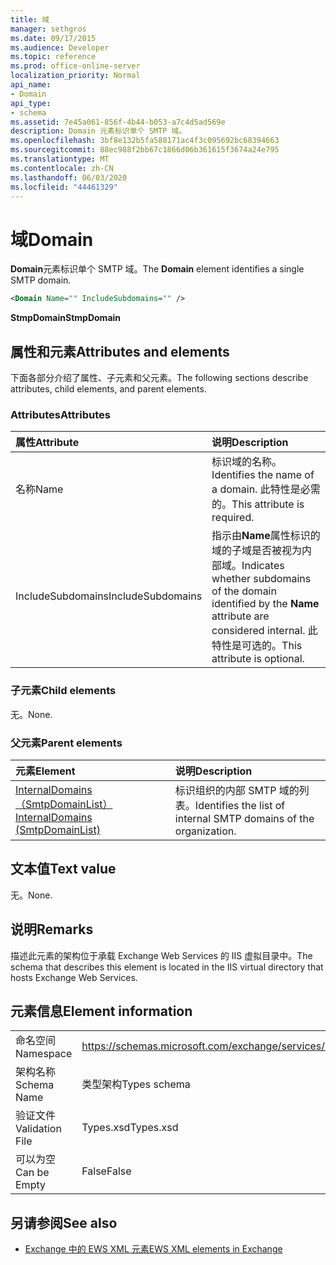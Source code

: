 ```yaml
---
title: 域
manager: sethgros
ms.date: 09/17/2015
ms.audience: Developer
ms.topic: reference
ms.prod: office-online-server
localization_priority: Normal
api_name:
- Domain
api_type:
- schema
ms.assetid: 7e45a061-856f-4b44-b053-a7c4d5ad569e
description: Domain 元素标识单个 SMTP 域。
ms.openlocfilehash: 3bf8e132b5fa588171ac4f3c095692bc68394663
ms.sourcegitcommit: 88ec988f2bb67c1866d06b361615f3674a24e795
ms.translationtype: MT
ms.contentlocale: zh-CN
ms.lasthandoff: 06/03/2020
ms.locfileid: "44461329"
---
```

# <a name="domain"></a><span data-ttu-id="d2570-103">域</span><span class="sxs-lookup"><span data-stu-id="d2570-103">Domain</span></span>

<span data-ttu-id="d2570-104">**Domain**元素标识单个 SMTP 域。</span><span class="sxs-lookup"><span data-stu-id="d2570-104">The **Domain** element identifies a single SMTP domain.</span></span> 
  
```xml
<Domain Name="" IncludeSubdomains="" />
```

 <span data-ttu-id="d2570-105">**StmpDomain**</span><span class="sxs-lookup"><span data-stu-id="d2570-105">**StmpDomain**</span></span>
## <a name="attributes-and-elements"></a><span data-ttu-id="d2570-106">属性和元素</span><span class="sxs-lookup"><span data-stu-id="d2570-106">Attributes and elements</span></span>

<span data-ttu-id="d2570-107">下面各部分介绍了属性、子元素和父元素。</span><span class="sxs-lookup"><span data-stu-id="d2570-107">The following sections describe attributes, child elements, and parent elements.</span></span>
  
### <a name="attributes"></a><span data-ttu-id="d2570-108">Attributes</span><span class="sxs-lookup"><span data-stu-id="d2570-108">Attributes</span></span>

|<span data-ttu-id="d2570-109">**属性**</span><span class="sxs-lookup"><span data-stu-id="d2570-109">**Attribute**</span></span>|<span data-ttu-id="d2570-110">**说明**</span><span class="sxs-lookup"><span data-stu-id="d2570-110">**Description**</span></span>|
|:-----|:-----|
|<span data-ttu-id="d2570-111">名称</span><span class="sxs-lookup"><span data-stu-id="d2570-111">Name</span></span>  <br/> |<span data-ttu-id="d2570-112">标识域的名称。</span><span class="sxs-lookup"><span data-stu-id="d2570-112">Identifies the name of a domain.</span></span> <span data-ttu-id="d2570-113">此特性是必需的。</span><span class="sxs-lookup"><span data-stu-id="d2570-113">This attribute is required.</span></span>  <br/> |
|<span data-ttu-id="d2570-114">IncludeSubdomains</span><span class="sxs-lookup"><span data-stu-id="d2570-114">IncludeSubdomains</span></span>  <br/> |<span data-ttu-id="d2570-115">指示由**Name**属性标识的域的子域是否被视为内部域。</span><span class="sxs-lookup"><span data-stu-id="d2570-115">Indicates whether subdomains of the domain identified by the **Name** attribute are considered internal.</span></span> <span data-ttu-id="d2570-116">此特性是可选的。</span><span class="sxs-lookup"><span data-stu-id="d2570-116">This attribute is optional.</span></span>  <br/> |
   
### <a name="child-elements"></a><span data-ttu-id="d2570-117">子元素</span><span class="sxs-lookup"><span data-stu-id="d2570-117">Child elements</span></span>

<span data-ttu-id="d2570-118">无。</span><span class="sxs-lookup"><span data-stu-id="d2570-118">None.</span></span>
  
### <a name="parent-elements"></a><span data-ttu-id="d2570-119">父元素</span><span class="sxs-lookup"><span data-stu-id="d2570-119">Parent elements</span></span>

|<span data-ttu-id="d2570-120">**元素**</span><span class="sxs-lookup"><span data-stu-id="d2570-120">**Element**</span></span>|<span data-ttu-id="d2570-121">**说明**</span><span class="sxs-lookup"><span data-stu-id="d2570-121">**Description**</span></span>|
|:-----|:-----|
|[<span data-ttu-id="d2570-122">InternalDomains （SmtpDomainList）</span><span class="sxs-lookup"><span data-stu-id="d2570-122">InternalDomains (SmtpDomainList)</span></span>](internaldomains-smtpdomainlist.md) <br/> |<span data-ttu-id="d2570-123">标识组织的内部 SMTP 域的列表。</span><span class="sxs-lookup"><span data-stu-id="d2570-123">Identifies the list of internal SMTP domains of the organization.</span></span>  <br/> |
   
## <a name="text-value"></a><span data-ttu-id="d2570-124">文本值</span><span class="sxs-lookup"><span data-stu-id="d2570-124">Text value</span></span>

<span data-ttu-id="d2570-125">无。</span><span class="sxs-lookup"><span data-stu-id="d2570-125">None.</span></span>
  
## <a name="remarks"></a><span data-ttu-id="d2570-126">说明</span><span class="sxs-lookup"><span data-stu-id="d2570-126">Remarks</span></span>

<span data-ttu-id="d2570-127">描述此元素的架构位于承载 Exchange Web Services 的 IIS 虚拟目录中。</span><span class="sxs-lookup"><span data-stu-id="d2570-127">The schema that describes this element is located in the IIS virtual directory that hosts Exchange Web Services.</span></span>
  
## <a name="element-information"></a><span data-ttu-id="d2570-128">元素信息</span><span class="sxs-lookup"><span data-stu-id="d2570-128">Element information</span></span>

|||
|:-----|:-----|
|<span data-ttu-id="d2570-129">命名空间</span><span class="sxs-lookup"><span data-stu-id="d2570-129">Namespace</span></span>  <br/> |https://schemas.microsoft.com/exchange/services/2006/types  <br/> |
|<span data-ttu-id="d2570-130">架构名称</span><span class="sxs-lookup"><span data-stu-id="d2570-130">Schema Name</span></span>  <br/> |<span data-ttu-id="d2570-131">类型架构</span><span class="sxs-lookup"><span data-stu-id="d2570-131">Types schema</span></span>  <br/> |
|<span data-ttu-id="d2570-132">验证文件</span><span class="sxs-lookup"><span data-stu-id="d2570-132">Validation File</span></span>  <br/> |<span data-ttu-id="d2570-133">Types.xsd</span><span class="sxs-lookup"><span data-stu-id="d2570-133">Types.xsd</span></span>  <br/> |
|<span data-ttu-id="d2570-134">可以为空</span><span class="sxs-lookup"><span data-stu-id="d2570-134">Can be Empty</span></span>  <br/> |<span data-ttu-id="d2570-135">False</span><span class="sxs-lookup"><span data-stu-id="d2570-135">False</span></span>  <br/> |
   
## <a name="see-also"></a><span data-ttu-id="d2570-136">另请参阅</span><span class="sxs-lookup"><span data-stu-id="d2570-136">See also</span></span>

- [<span data-ttu-id="d2570-137">Exchange 中的 EWS XML 元素</span><span class="sxs-lookup"><span data-stu-id="d2570-137">EWS XML elements in Exchange</span></span>](ews-xml-elements-in-exchange.md)


